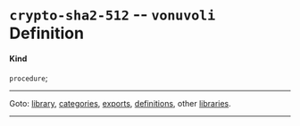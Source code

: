 

<a id='definition__vonuvoli__crypto-sha2-512'></a>

# `crypto-sha2-512` -- `vonuvoli` Definition


<a id='definition__vonuvoli__crypto-sha2-512__kind'></a>

#### Kind

`procedure`;

----

Goto: [library](../../vonuvoli/_index.md#library__vonuvoli), [categories](../../vonuvoli/categories/_index.md#toc__vonuvoli__categories), [exports](../../vonuvoli/exports/_index.md#toc__vonuvoli__exports), [definitions](../../vonuvoli/definitions/_index.md#toc__vonuvoli__definitions), other [libraries](../../_libraries.md#toc__libraries).

----

